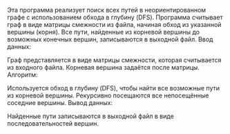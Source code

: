 Эта программа реализует поиск всех путей в неориентированном графе с использованием обхода в глубину (DFS). Программа считывает граф в виде матрицы смежности из файла, начиная обход из указанной вершины (корня). Все пути, найденные из корневой вершины до возможных конечных вершин, записываются в выходной файл. Ввод данных:

Граф представляется в виде матрицы смежности, которая считывается из входного файла. Корневая вершина задаётся после матрицы. Алгоритм:

Используется обход в глубину (DFS), чтобы найти все возможные пути из корневой вершины. Рекурсивно посещаются все непосещённые соседние вершины. Вывод данных:

Найденные пути записываются в выходной файл в виде последовательностей вершин.
